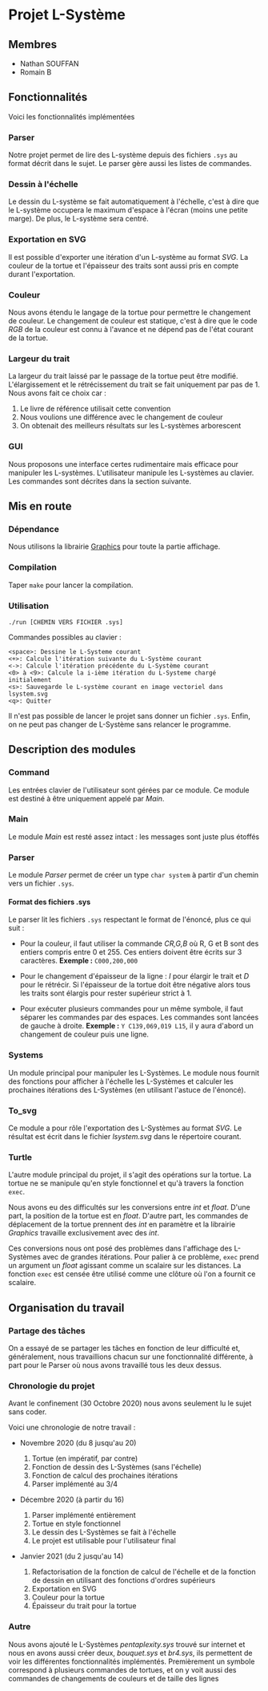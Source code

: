 # Projet L-Système

## Membres

- Nathan SOUFFAN
- Romain B


## Fonctionnalités

Voici les fonctionnalités implémentées

### Parser
Notre projet permet de lire des L-système depuis des fichiers `.sys` au format
décrit dans le sujet. Le parser gère aussi les listes de commandes.

### Dessin à l'échelle
Le dessin du L-système se fait automatiquement à l'échelle, c'est à dire que le
L-système occupera le maximum d'espace à l'écran (moins une petite marge).
De plus, le L-système sera centré.

### Exportation en SVG
Il est possible d'exporter une itération d'un L-système au format *SVG*. La
couleur de la tortue et l'épaisseur des traits sont aussi pris en compte durant
l'exportation.

### Couleur
Nous avons étendu le langage de la tortue pour permettre le changement de
couleur. Le changement de couleur est statique, c'est à dire que le code *RGB*
de la couleur est connu à l'avance et ne dépend pas de l'état courant de la
tortue.

### Largeur du trait
La largeur du trait laissé par le passage de la tortue peut être
modifié. L'élargissement et le rétrécissement du trait se fait uniquement par
pas de 1. Nous avons fait ce choix car :
1. Le livre de référence utilisait cette convention
2. Nous voulions une différence avec le changement de couleur
3. On obtenait des meilleurs résultats sur les L-systèmes arborescent

### GUI
Nous proposons une interface certes rudimentaire mais efficace pour manipuler
les L-systèmes. L'utilisateur manipule les L-systèmes au clavier. Les commandes
sont décrites dans la section suivante.

## Mis en route

### Dépendance
Nous utilisons la librairie
[Graphics](https://ocaml.github.io/graphics/graphics/Graphics/index.html) pour
toute la partie affichage.

### Compilation
Taper `make` pour lancer la compilation.

### Utilisation
`./run [CHEMIN VERS FICHIER .sys]`

Commandes possibles au clavier :
```
<space>: Dessine le L-Systeme courant
<+>: Calcule l'itération suivante du L-Système courant
<->: Calcule l'itération précédente du L-Système courant
<0> à <9>: Calcule la i-ième itération du L-Systeme chargé initialement
<s>: Sauvegarde le L-système courant en image vectoriel dans lsystem.svg
<q>: Quitter
```

Il n'est pas possible de lancer le projet sans donner un fichier `.sys`.
Enfin, on ne peut pas changer de L-Système sans relancer le programme.

## Description des modules

### Command
Les entrées clavier de l'utilisateur sont gérées par ce module. Ce module est
destiné à être uniquement appelé par *Main*.

### Main
Le module *Main* est resté assez intact : les messages sont juste plus étoffés

### Parser
Le module *Parser* permet de créer un type `char system` à partir d'un chemin
vers un fichier `.sys`.

#### Format des fichiers .sys
Le parser lit les fichiers `.sys` respectant le format de l'énoncé, plus ce qui
suit :

* Pour la couleur, il faut utiliser la commande *CR,G,B* où R, G et B sont des
  entiers compris entre 0 et 255. Ces entiers doivent être écrits sur 3
  caractères. __Exemple :__ `C000,200,000`

* Pour le changement d'épaisseur de la ligne : *I* pour élargir le trait et *D*
  pour le rétrécir. Si l'épaisseur de la tortue doit être négative alors tous
  les traits sont élargis pour rester supérieur strict à 1.

* Pour exécuter plusieurs commandes pour un même symbole, il faut séparer les
  commandes par des espaces. Les commandes sont lancées de gauche à droite.
  __Exemple :__ `Y C139,069,019 L15`, il y aura d'abord un changement de
  couleur puis une ligne.

### Systems
Un module principal pour manipuler les L-Systèmes. Le module nous fournit des
fonctions pour afficher à l'échelle les L-Systèmes et calculer les prochaines
itérations des L-Systèmes (en utilisant l'astuce de l'énoncé).

### To_svg
Ce module a pour rôle l'exportation des L-Systèmes au format *SVG*. Le résultat
est écrit dans le fichier *lsystem.svg* dans le répertoire courant.

### Turtle
L'autre module principal du projet, il s'agit des opérations sur la tortue. La
tortue ne se manipule qu'en style fonctionnel et qu'à travers la fonction
`exec`.


Nous avons eu des difficultés sur les conversions entre *int* et *float*.
D'une part, la position de la tortue est en *float*.
D'autre part, les commandes de déplacement de la tortue prennent des *int* en
paramètre et la librairie *Graphics* travaille exclusivement avec des *int*.  

Ces conversions nous ont posé des problèmes dans l'affichage des L-Systèmes avec
de grandes itérations. Pour palier à ce problème, `exec` prend un argument un
*float* agissant comme un scalaire sur les distances.
La fonction `exec` est censée être utilisé comme une clôture où l'on a fournit
ce scalaire.

## Organisation du travail

### Partage des tâches
On a essayé de se partager les tâches en fonction de leur difficulté et,
généralement, nous travaillions chacun sur une fonctionnalité différente, à part
pour le Parser où nous avons travaillé tous les deux dessus.

### Chronologie du projet
Avant le confinement (30 Octobre 2020) nous avons seulement lu le sujet sans
coder.


Voici une chronologie de notre travail :

* Novembre 2020 (du 8 jusqu'au 20)
  1. Tortue (en impératif, par contre)
  2. Fonction de dessin des L-Systèmes (sans l'échelle)
  3. Fonction de calcul des prochaines itérations
  4. Parser implémenté au 3/4

* Décembre 2020 (à partir du 16)
  1. Parser implémenté entièrement
  2. Tortue en style fonctionnel
  3. Le dessin des L-Systèmes se fait à l'échelle
  4. Le projet est utilisable pour l'utilisateur final

* Janvier 2021 (du 2 jusqu'au 14)
  1. Refactorisation de la fonction de calcul de l'échelle et de la fonction de
	 dessin en utilisant des fonctions d'ordres supérieurs
  2. Exportation en SVG
  3. Couleur pour la tortue
  4. Épaisseur du trait pour la tortue

### Autre
Nous avons ajouté le L-Systèmes *pentaplexity.sys* trouvé sur internet et nous
en avons aussi créer deux, *bouquet.sys* et *br4.sys*, ils permettent de voir
les différentes fonctionnalités implémentés. Premièrement un symbole correspond
à plusieurs commandes de tortues, et on y voit aussi des commandes de
changements de couleurs et de taille des lignes
